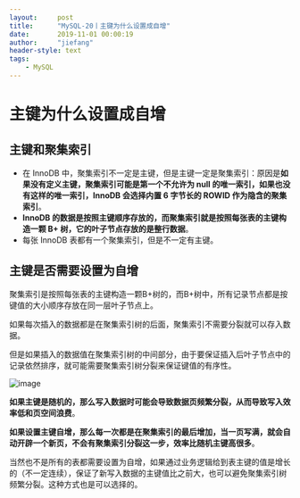 ```yaml
---
layout:     post
title:      "MySQL-20丨主键为什么设置成自增"
date:       2019-11-01 00:00:19
author:     "jiefang"
header-style: text
tags:
    - MySQL
---
```

# 主键为什么设置成自增

## 主键和聚集索引
- 在 InnoDB 中，聚集索引不一定是主键，但是主键一定是聚集索引：原因是**如果没有定义主键，聚集索引可能是第一个不允许为 null 的唯一索引，如果也没有这样的唯一索引，InnoDB 会选择内置 6 字节长的 ROWID 作为隐含的聚集索引**。
-  **InnoDB 的数据是按照主键顺序存放的，而聚集索引就是按照每张表的主键构造一颗 B+ 树，它的叶子节点存放的是整行数据**。
-  每张 InnoDB 表都有一个聚集索引，但是不一定有主键。

## 主键是否需要设置为自增
聚集索引是按照每张表的主键构造一颗B+树的，而B+树中，所有记录节点都是按键值的大小顺序存放在同一层叶子节点上。

如果每次插入的数据都是在聚集索引树的后面，聚集索引不需要分裂就可以存入数据。

但是如果插入的数据值在聚集索引树的中间部分，由于要保证插入后叶子节点中的记录依然排序，就可能需要聚集索引树分裂来保证键值的有序性。

![image](https://s2.ax1x.com/2019/11/01/K7fvb6.png)

**如果主键是随机的，那么写入数据时可能会导致数据页频繁分裂，从而导致写入效率低和页空间浪费**。

**如果设置主键自增，那么每一次都是在聚集索引的最后增加，当一页写满，就会自动开辟一个新页，不会有聚集索引分裂这一步，效率比随机主键高很多**。

当然也不是所有的表都需要设置为自增，如果通过业务逻辑给到表主键的值是增长的（不一定连续），保证了新写入数据的主键值比之前大，也可以避免聚集索引树频繁分裂。这种方式也是可以选择的。

